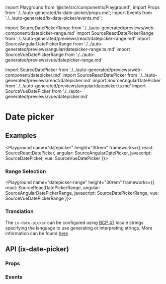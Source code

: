 import Playground from '@site/src/components/Playground';
import Props from './../auto-generated/ix-date-picker/props.md';
import Events from './../auto-generated/ix-date-picker/events.md';

import SourceDatePickerRange from './../auto-generated/previews/web-component/datepicker-range.md'
import SourceReactDatePickerRange from './../auto-generated/previews/react/datepicker-range.md'
import SourceAngularDatePickerRange from './../auto-generated/previews/angular/datepicker-range.ts.md'
import SourceVueDatePickerRange from './../auto-generated/previews/vue/datepicker-range.md'

import SourceDatePicker from './../auto-generated/previews/web-component/datepicker.md'
import SourceReactDatePicker from './../auto-generated/previews/react/datepicker.md'
import SourceAngularDatePicker from './../auto-generated/previews/angular/datepicker.ts.md'
import SourceVueDatePicker from './../auto-generated/previews/vue/datepicker.md'

# Date picker

## Examples

<Playground
name="datepicker" height="30rem"
frameworks={{
    react: SourceReactDatePicker,
    angular: SourceAngularDatePicker,
    javascript: SourceDatePicker,
    vue: SourceVueDatePicker
}}></Playground>

### Range Selection

<Playground
name="datepicker-range" height="30rem"
frameworks={{
    react: SourceReactDatePickerRange,
    angular: SourceAngularDatePickerRange,
    javascript: SourceDatePickerRange,
    vue: SourceVueDatePickerRange
}}></Playground>

### Translation

The `ix-date-picker` can be configured using [BCP 47](https://tools.ietf.org/html/rfc5646) locale strings specifying the language to use generating or interpreting strings. More information can be found [here](https://moment.github.io/luxon/#/intl?id=default-locale)

<Playground
name="datepicker-locale" height="30rem"
examplesByName></Playground>

## API (ix-date-picker)

### Props

<Props />

### Events

<Events />
